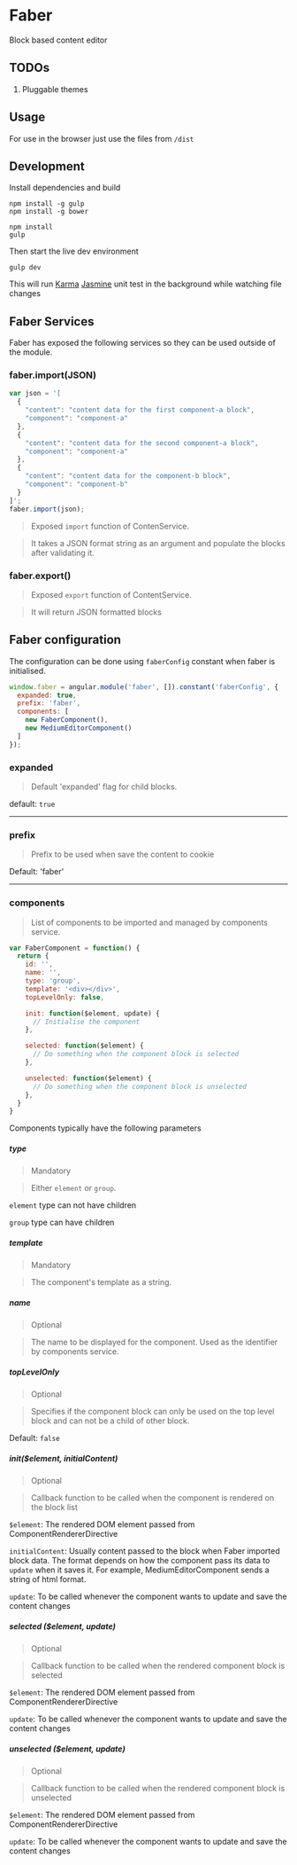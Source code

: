 Faber
=====

Block based content editor

## TODOs

1.	Pluggable themes

## Usage

For use in the browser just use the files from `/dist`

## Development

Install dependencies and build

```
npm install -g gulp
npm install -g bower

npm install
gulp
```

Then start the live dev environment

```
gulp dev
```

This will run [Karma](http://karma-runner.github.io/) [Jasmine](http://jasmine.github.io/) unit test in the background while watching file changes

## Faber Services

Faber has exposed the following services so they can be used outside of the module.


### faber.import(JSON)

```javascript
var json = '[
  {
    "content": "content data for the first component-a block",
    "component": "component-a"
  },
  {
    "content": "content data for the second component-a block",
    "component": "component-a"
  },
  {
    "content": "content data for the component-b block",
    "component": "component-b"
  }
]';
faber.import(json);
```

> Exposed `import` function of ContenService.

> It takes a JSON format string as an argument and populate the blocks after validating it.


### faber.export()

> Exposed `export` function of ContentService.

> It will return JSON formatted blocks


## Faber configuration

The configuration can be done using `faberConfig` constant when faber is initialised.

```javascript
window.faber = angular.module('faber', []).constant('faberConfig', {
  expanded: true,
  prefix: 'faber',
  components: [
    new FaberComponent(),
    new MediumEditorComponent()
  ]
});

```
### expanded

> Default 'expanded' flag for child blocks.

default: `true`

---

### prefix

> Prefix to be used when save the content to cookie

Default: 'faber'

---

### components

> List of components to be imported and managed by components service.

``` javascript
var FaberComponent = function() {
  return {
    id: '',
    name: '',
    type: 'group',
    template: '<div></div>',
    topLevelOnly: false,

    init: function($element, update) {
      // Initialise the component
    },

    selected: function($element) {
      // Do something when the component block is selected
    },

    unselected: function($element) {
      // Do something when the component block is unselected
    },
  }
}
```

Components typically have the following parameters

##### type

> Mandatory

> Either `element` or `group`.

`element` type can not have children

`group` type can have children

##### template

> Mandatory

> The component's template as a string.

##### name

> Optional

> The name to be displayed for the component. Used as the identifier by components service.

##### topLevelOnly

> Optional

> Specifies if the component block can only be used on the top level block and can not be a child of other block.

Default: `false`

##### init($element, initialContent)

> Optional

> Callback function to be called when the component is rendered on the block list

`$element`: The rendered DOM element passed from ComponentRendererDirective

`initialContent`: Usually content passed to the block when Faber imported block data.
The format depends on how the component pass its data to `update` when it saves it.
For example, MediumEditorComponent sends a string of html format.

`update`: To be called whenever the component wants to update and save the content changes

##### selected ($element, update)

> Optional

> Callback function to be called when the rendered component block is selected

`$element`: The rendered DOM element passed from ComponentRendererDirective

`update`: To be called whenever the component wants to update and save the content changes

##### unselected ($element, update)

> Optional

> Callback function to be called when the rendered component block is unselected

`$element`: The rendered DOM element passed from ComponentRendererDirective

`update`: To be called whenever the component wants to update and save the content changes
